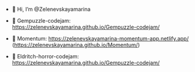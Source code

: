- 👋 Hi, I’m @Zelenevskayamarina

-  📖 Gempuzzle-codejam: https://zelenevskayamarina.github.io/Gempuzzle-codejam/ 

-  📖 Momentum: https://zelenevskayamarina-momentum-app.netlify.app/ (https://zelenevskayamarina.github.io/Momentum/)

-  📖 Eldritch-horror-codejam: https://zelenevskayamarina.github.io/Gempuzzle-codejam/
